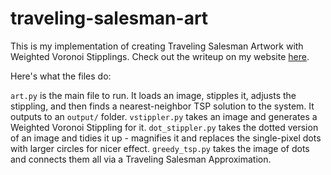 # traveling-salesman-art

This is my implementation of creating Traveling Salesman Artwork with Weighted Voronoi Stipplings. Check out the writeup on my website [here](http://jackxmorris.com/posts/traveling-salesman-art).

Here's what the files do:

`art.py` is the main file to run. It loads an image, stipples it, adjusts the stippling, and then finds a nearest-neighbor TSP solution to the system. It outputs to an `output/` folder.
`vstippler.py` takes an image and generates a Weighted Voronoi Stippling for it.
`dot_stippler.py` takes the dotted version of an image and tidies it up - magnifies it and replaces the single-pixel dots with larger circles for nicer effect.
`greedy_tsp.py` takes the image of dots and connects them all via a Traveling Salesman Approximation.
